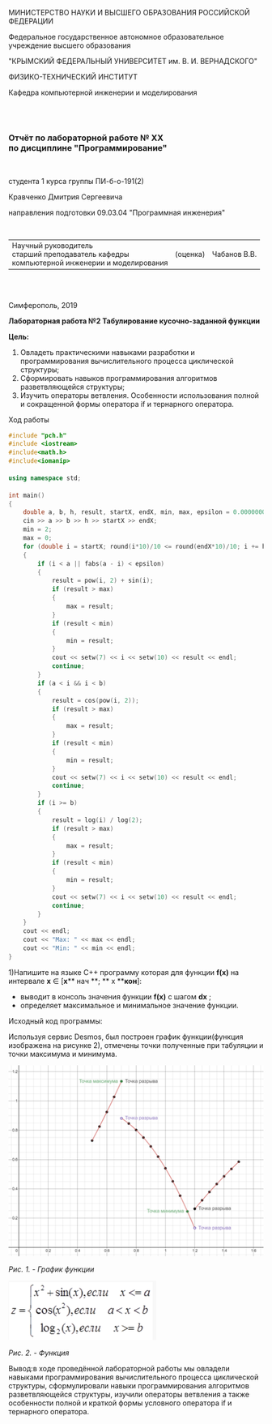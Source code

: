 
МИНИСТЕРСТВО НАУКИ  И ВЫСШЕГО ОБРАЗОВАНИЯ РОССИЙСКОЙ ФЕДЕРАЦИИ  

Федеральное государственное автономное образовательное учреждение высшего образования  

"КРЫМСКИЙ ФЕДЕРАЛЬНЫЙ УНИВЕРСИТЕТ им. В. И. ВЕРНАДСКОГО"  

ФИЗИКО-ТЕХНИЧЕСКИЙ ИНСТИТУТ  

Кафедра компьютерной инженерии и моделирования

<br/><br/>

### Отчёт по лабораторной работе № XX<br/> по дисциплине "Программирование"

<br/>

студента 1 курса группы ПИ-б-о-191(2)  

Кравченко Дмитрия Сергеевича  

направления подготовки 09.03.04 "Программная инженерия"  

<br/>


<table>

<tr><td>Научный руководитель<br/> старший преподаватель кафедры<br/> компьютерной инженерии и моделирования</td>

<td>(оценка)</td>

<td>Чабанов В.В.</td>

</tr>

</table>

<br/><br/>

Симферополь, 2019






**Лабораторная работа №2
Табулирование кусочно-заданной функции**

**Цель:**

1. Овладеть практическими навыками разработки и программирования вычислительного процесса циклической структуры;
2. Сформировать навыков программирования алгоритмов разветвляющейся структуры;
3. Изучить операторы ветвления. Особенности использования полной и сокращенной формы оператора if и тернарного оператора.

Ход работы


```c++
#include "pch.h"
#include <iostream>
#include<math.h>
#include<iomanip>

using namespace std;

int main()
{
	double a, b, h, result, startX, endX, min, max, epsilon = 0.000000000001;
	cin >> a >> b >> h >> startX >> endX;
	min = 2;
	max = 0;
	for (double i = startX; round(i*10)/10 <= round(endX*10)/10; i += h)
	{
		if (i < a || fabs(a - i) < epsilon)
		{
			result = pow(i, 2) + sin(i);
			if (result > max)
			{
				max = result;
			}
			if (result < min)
			{
				min = result;
			}
			cout << setw(7) << i << setw(10) << result << endl;
			continue;
		}
		if (a < i && i < b)
		{
			result = cos(pow(i, 2));
			if (result > max)
			{
				max = result;
			}
			if (result < min)
			{
				min = result;
			}
			cout << setw(7) << i << setw(10) << result << endl;
			continue;
		}
		if (i >= b)
		{
			result = log(i) / log(2);
			if (result > max)
			{
				max = result;
			}
			if (result < min)
			{
				min = result;
			}
			cout << setw(7) << i << setw(10) << result << endl;
			continue;
		}
	}
	cout << endl;
	cout << "Max: " << max << endl;
	cout << "Min: " << min << endl;
}

```


1)Напишите на языке С++ программу которая для функции **f(x)** на интервале  **x**  ∈ [**х**** нач **; ** x ****кон**]:

- выводит в консоль значения функции **f(x)** с шагом  **dx** ;
- определяет максимальное и минимальное значение функции.

Исходный код программы:



Используя сервис Desmos, был построен график функции(функция изображена на рисунке 2), отмечены точки полученные при табуляции и точки максимума и минимума.

![](imgs/grafic.png)

_Рис. 1. - График функции_

![](imgs/function.png)

_Рис. 2. - Функция_

Вывод:в ходе проведённой лабораторной работы мы овладели навыками программирования вычислительного процесса циклической структуры, сформулировали навыки программирования алгоритмов разветвляющейся структуры, изучили операторы ветвления а также особенности полной и краткой формы условного оператора if и тернарного оператора.
